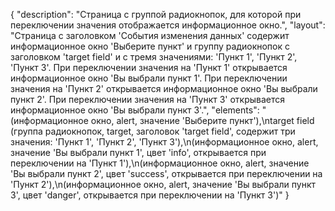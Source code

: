 {
"description": "Страница с группой радиокнопок, для которой при переключении значения отображается информационное окно.",
"layout": "Страница с заголовком 'События изменения данных' содержит информационное окно 'Выберите пункт' и группу радиокнопок с заголовком 'target field' и с тремя значениями: 'Пункт 1', 'Пункт 2', 'Пункт 3'. При переключении значения на 'Пункт 1' открывается информационное окно 'Вы выбрали пункт 1'. При переключении значения на 'Пункт 2' открывается информационное окно 'Вы выбрали пункт 2'. При переключении значения на 'Пункт 3' открывается информационное окно 'Вы выбрали пункт 3'.",
"elements": "(информационное окно, alert, значение 'Выберите пункт'),\ntarget field (группа радиокнопок, target, заголовок 'target field', содержит три значения: 'Пункт 1', 'Пункт 2', 'Пункт 3'),\n(информационное окно, alert, значение 'Вы выбрали пункт 1', цвет 'info', открывается при переключении на 'Пункт 1'),\n(информационное окно, alert, значение 'Вы выбрали пункт 2', цвет 'success', открывается при переключении на 'Пункт 2'),\n(информационное окно, alert, значение 'Вы выбрали пункт 3', цвет 'danger', открывается при переключении на 'Пункт 3')"
}
